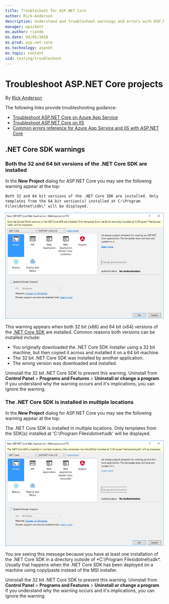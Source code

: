 ```yaml
---
title: Troubleshoot for ASP.NET Core
author: Rick-Anderson
description: Understand and troubleshoot warnings and errors with ASP.NET Core projects.
manager: wpickett
ms.author: riande
ms.date: 04/05/2018
ms.prod: asp.net-core
ms.technology: aspnet
ms.topic: content
uid: testing/troubleshoot
---
```

# Troubleshoot ASP.NET Core projects

By [Rick Anderson](https://twitter.com/RickAndMSFT)

The following links provide troubleshooting guidance:

* [Troubleshoot ASP.NET Core on Azure App Service](xref:host-and-deploy/azure-apps/troubleshoot)
* [Troubleshoot ASP.NET Core on IIS](xref:host-and-deploy/iis/troubleshoot)
* [Common errors reference for Azure App Service and IIS with ASP.NET Core](xref:host-and-deploy/azure-iis-errors-reference)

<a name="sdk"></a>
## .NET Core SDK warnings

### Both the 32 and 64 bit versions of the .NET Core SDK are installed
In the **New Project** dialog for ASP.NET Core you may see the following warning appear at the top: 

    Both 32 and 64 bit versions of the .NET Core SDK are installed. Only templates from the 64 bit version(s) installed at C:\Program Files\dotnet\sdk\" will be displayed.

![A screenshot of the OneASP.NET dialog showing the warning message](troubleshoot/_static/both32and64bit.png)

This warning appears when both 32 bit (x86) and 64 bit (x64) versions of the [.NET Core SDK](https://www.microsoft.com/net/download/all) are installed. Common reasons both versions can be installed include:

* You originally downloaded the .NET Core SDK installer using a 32 bit machine, but then copied it across and installed it on a 64 bit machine. 
* The 32 bit .NET Core SDK was installed by another application.
* The wrong version was downloaded and installed.

Uninstall the 32 bit .NET Core SDK to prevent this warning. Uninstall from **Control Panel** > **Programs and Features** > **Uninstall or change a program**. If you understand why the warning occurs and it's implications, you can ignore the warning.

### The .NET Core SDK is installed in multiple locations
In the **New Project** dialog for ASP.NET Core you may see the following warning appear at the top: 

 The .NET Core SDK is installed in multiple locations. Only templates from the SDK(s) installed at 'C:\Program Files\dotnet\sdk\' will be displayed.

![A screenshot of the OneASP.NET dialog showing the warning message](troubleshoot/_static/multiplelocations.png)


You are seeing this message because you have at least one installation of the .NET Core SDK in a directory outside of *C:\Program Files\dotnet\sdk\*. Usually that happens when the .NET Core SDK has been deployed on a machine using copy/paste instead of the MSI installer.

Uninstall the 32 bit .NET Core SDK to prevent this warning. Uninstall from **Control Panel** > **Programs and Features** > **Uninstall or change a program**. If you understand why the warning occurs and it's implications, you can ignore the warning.
